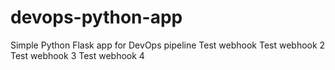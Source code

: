 # devops-python-app
Simple Python Flask app for DevOps pipeline
Test webhook
Test webhook 2
Test webhook 3
Test webhook 4
